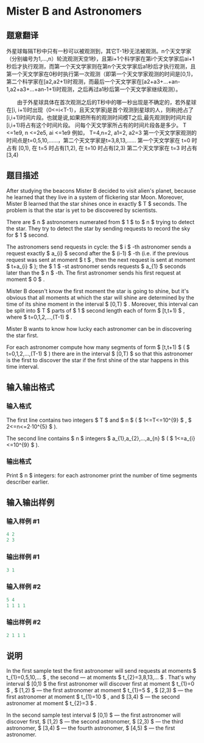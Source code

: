 # Mister B and Astronomers

## 题意翻译

外星球每隔T秒中只有一秒可以被观测到，其它T-1秒无法被观测。n个天文学家（分别编号为1,...,n）轮流观测天空1秒，且第i+1个科学家在第i个天文学家后ai+1秒后才执行观测，而第一个天文学家则在第n个天文学家后a1秒后才执行观测，且第一个天文学家在0秒时执行第一次观测（即第一个天文学家观测的时间是[0,1)，第二个科学家在[a2,a2+1)时观测，而最后一个天文学家在[a2+a3+...+an-1,a2+a3+...+an-1+1)时观测，之后再过a1秒后第一个天文学家继续观测）。

　　由于外星球具体在首次观测之后的T秒中的哪一秒出现是不确定的，若外星球在[i, i+1)时出现（0<=i<T-1），且天文学家j是首个观测到星球的人，则称j抢占了[i,i+1)时间片段。也就是说,如果把所有的观测时间模T之后,最先观测到时间片段[i,i+1)将占有这个时间片段。 问每个天文学家所占有的时间片段各是多少。 T <=1e9, n <=2e5, ai <=1e9 例如， T=4,n=2, a1=2, a2=3 第一个天文学家观测的时间点是t=0,5,10,……，第二个天文学家是t=3,8,13,…… 第一个天文学家在 t=0 时占有 [0,1), 在 t=5 时占有[1,2), 在 t=10 时占有[2,3) 第二个天文学家在 t=3 时占有 [3,4) 

## 题目描述

After studying the beacons Mister B decided to visit alien's planet, because he learned that they live in a system of flickering star Moon. Moreover, Mister B learned that the star shines once in exactly $ T $ seconds. The problem is that the star is yet to be discovered by scientists.

There are $ n $ astronomers numerated from $ 1 $ to $ n $ trying to detect the star. They try to detect the star by sending requests to record the sky for $ 1 $ second.

The astronomers send requests in cycle: the $ i $ -th astronomer sends a request exactly $ a_{i} $ second after the $ (i-1) $ -th (i.e. if the previous request was sent at moment $ t $ , then the next request is sent at moment $ t+a_{i} $ ); the $ 1 $ -st astronomer sends requests $ a_{1} $ seconds later than the $ n $ -th. The first astronomer sends his first request at moment $ 0 $ .

Mister B doesn't know the first moment the star is going to shine, but it's obvious that all moments at which the star will shine are determined by the time of its shine moment in the interval $ [0,T) $ . Moreover, this interval can be split into $ T $ parts of $ 1 $ second length each of form $ [t,t+1) $ , where $ t=0,1,2,...,(T-1) $ .

Mister B wants to know how lucky each astronomer can be in discovering the star first.

For each astronomer compute how many segments of form $ [t,t+1) $ ( $ t=0,1,2,...,(T-1) $ ) there are in the interval $ [0,T) $ so that this astronomer is the first to discover the star if the first shine of the star happens in this time interval.

## 输入输出格式

### 输入格式

The first line contains two integers $ T $ and $ n $ ( $ 1<=T<=10^{9} $ , $ 2<=n<=2·10^{5} $ ).

The second line contains $ n $ integers $ a_{1},a_{2},...,a_{n} $ ( $ 1<=a_{i}<=10^{9} $ ).

### 输出格式

Print $ n $ integers: for each astronomer print the number of time segments describer earlier.

## 输入输出样例

### 输入样例 #1

```cpp
4 2
2 3

```
### 输出样例 #1

```cpp
3 1 

```
### 输入样例 #2

```cpp
5 4
1 1 1 1

```
### 输出样例 #2

```cpp
2 1 1 1 

```
## 说明

In the first sample test the first astronomer will send requests at moments $ t_{1}=0,5,10,... $ , the second — at moments $ t_{2}=3,8,13,... $ . That's why interval $ [0,1) $ the first astronomer will discover first at moment $ t_{1}=0 $ , $ [1,2) $ — the first astronomer at moment $ t_{1}=5 $ , $ [2,3) $ — the first astronomer at moment $ t_{1}=10 $ , and $ [3,4) $ — the second astronomer at moment $ t_{2}=3 $ .

In the second sample test interval $ [0,1) $ — the first astronomer will discover first, $ [1,2) $ — the second astronomer, $ [2,3) $ — the third astronomer, $ [3,4) $ — the fourth astronomer, $ [4,5) $ — the first astronomer.

